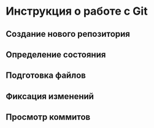 # Инструкция о работе с Git 

## Создание нового репозитория

## Определение состояния

## Подготовка файлов 

## Фиксация изменений 

## Просмотр коммитов 

